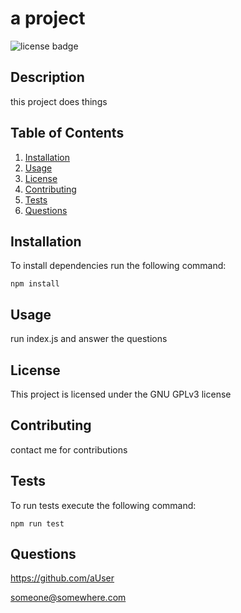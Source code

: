 # a project
![license badge](https://img.shields.io/badge/license-GNU%20GPLv3-green)

## Description

this project does things

## Table of Contents
1. [Installation](#Installation)
2. [Usage](#Usage)
3. [License](#License)
4. [Contributing](#Contributing)
5. [Tests](#Tests)
6. [Questions](#Questions)

## Installation
To install dependencies run the following command:
```
npm install
```

## Usage
run index.js and answer the questions

## License
This project is licensed under the GNU GPLv3 license

## Contributing
contact me for contributions

## Tests
To run tests execute the following command:
```
npm run test
```

## Questions
https://github.com/aUser

someone@somewhere.com